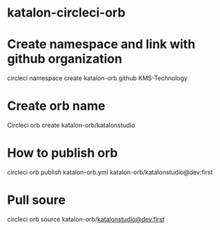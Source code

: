 # katalon-circleci-orb

# Create namespace and link with github organization

circleci namespace create katalon-orb github KMS-Technology

# Create orb name 
Circleci orb create katalon-orb/katalonstudio


# How to publish orb 
circleci orb publish katalon-orb.yml katalon-orb/katalonstudio@dev:first


# Pull soure

circleci orb source katalon-orb/katalonstudio@dev.first
